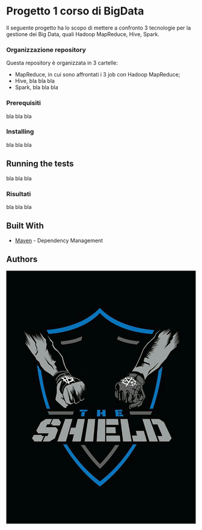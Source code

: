 # Progetto 1 corso di BigData

Il seguente progetto ha lo scopo di mettere a confronto 3 tecnologie per la gestione dei Big Data, quali Hadoop MapReduce, Hive, Spark.

### Organizzazione repository

Questa repository è organizzata in 3 cartelle:
* MapReduce, in cui sono affrontati i 3 job con Hadoop MapReduce;
* Hive, bla bla bla
* Spark, bla bla bla

### Prerequisiti

bla bla bla 


### Installing

bla bla bla

## Running the tests

bla bla bla

### Risultati

bla bla bla


## Built With

* [Maven](https://maven.apache.org/) - Dependency Management

## Authors

<img src="images/logo.png">













